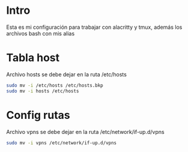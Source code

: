 # Intro
Esta es mi configuración para trabajar con alacritty y tmux, además los archivos bash con mis alias

# Tabla host
Archivo hosts se debe dejar en la ruta /etc/hosts
```sh
sudo mv -i /etc/hosts /etc/hosts.bkp
sudo mv -i hosts /etc/hosts
```

# Config rutas
Archivo vpns se debe dejar en la ruta /etc/network/if-up.d/vpns
```sh
sudo mv -i vpns /etc/network/if-up.d/vpns
```
